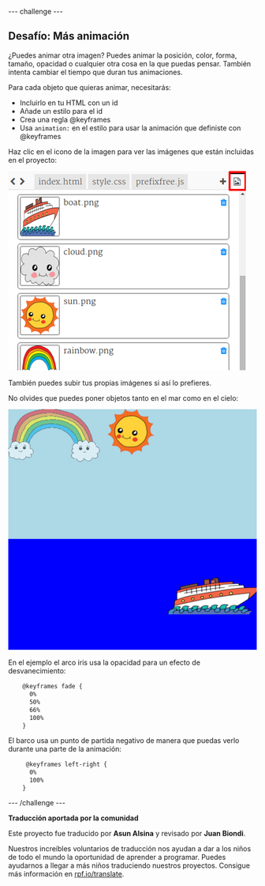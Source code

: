 --- challenge ---

## Desafío: Más animación

¿Puedes animar otra imagen? Puedes animar la posición, color, forma, tamaño, opacidad o cualquier otra cosa en la que puedas pensar. También intenta cambiar el tiempo que duran tus animaciones.

Para cada objeto que quieras animar, necesitarás:

+ Incluirlo en tu HTML con un id
+ Añade un estilo para el id
+ Crea una regla @keyframes
+ Usa `animation:` en el estilo para usar la animación que definiste con @keyframes 

Haz clic en el icono de la imagen para ver las imágenes que están incluidas en el proyecto:

![screenshot](images/sunrise-images.png)

También puedes subir tus propias imágenes si así lo prefieres.

No olvides que puedes poner objetos tanto en el mar como en el cielo:

![screenshot](images/sunrise-boat.png)

En el ejemplo el arco iris usa la opacidad para un efecto de desvanecimiento:
```
    @keyframes fade {
      0%  
      50% 
      66% 
      100%  
    }
```    

El barco usa un punto de partida negativo de manera que puedas verlo durante una parte de la animación:
```
     @keyframes left-right {
      0%   
      100% 
    }
```    

--- /challenge ---


**Traducción aportada por la comunidad**

Este proyecto fue traducido por **Asun Alsina** y revisado por **Juan Biondi**.

Nuestros increíbles voluntarios de traducción nos ayudan a dar a los niños de todo el mundo la oportunidad de aprender a programar. Puedes ayudarnos a llegar a más niños traduciendo nuestros proyectos. Consigue más información en [rpf.io/translate](https://rpf.io/translate).